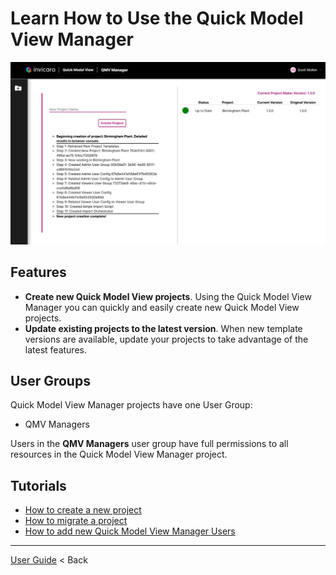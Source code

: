 # Learn How to Use the Quick Model View Manager

![project maker](../../img/proj-make-complete.jpg)

## Features

* **Create new Quick Model View projects**. Using the Quick Model View Manager you can quickly and easily create new Quick Model View projects.
* **Update existing projects to the latest version**. When new template versions are available, update your projects to take advantage of the latest features.

## User Groups

Quick Model View Manager projects have one User Group:

* QMV Managers

Users in the **QMV Managers** user group have full permissions to all resources in the Quick Model View Manager project.

## Tutorials

* [How to create a new project](./createproject.md)
* [How to migrate a project](./migrateproject.md)
* [How to add new Quick Model View Manager Users](./addmakers.md)

---

[User Guide](../README.md) < Back
